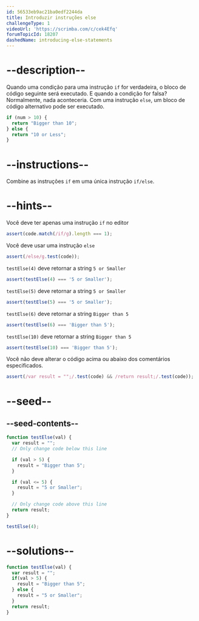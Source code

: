 ```yaml
---
id: 56533eb9ac21ba0edf2244da
title: Introduzir instruções else
challengeType: 1
videoUrl: 'https://scrimba.com/c/cek4Efq'
forumTopicId: 18207
dashedName: introducing-else-statements
---
```


# --description--

Quando uma condição para uma instrução `if` for verdadeira, o bloco de código seguinte será executado. E quando a condição for falsa? Normalmente, nada aconteceria. Com uma instrução `else`, um bloco de código alternativo pode ser executado.

```js
if (num > 10) {
  return "Bigger than 10";
} else {
  return "10 or Less";
}
```

# --instructions--

Combine as instruções `if` em uma única instrução `if/else`.

# --hints--

Você deve ter apenas uma instrução `if` no editor

```js
assert(code.match(/if/g).length === 1);
```

Você deve usar uma instrução `else`

```js
assert(/else/g.test(code));
```

`testElse(4)` deve retornar a string `5 or Smaller`

```js
assert(testElse(4) === '5 or Smaller');
```

`testElse(5)` deve retornar a string `5 or Smaller`

```js
assert(testElse(5) === '5 or Smaller');
```

`testElse(6)` deve retornar a string `Bigger than 5`

```js
assert(testElse(6) === 'Bigger than 5');
```

`testElse(10)` deve retornar a string `Bigger than 5`

```js
assert(testElse(10) === 'Bigger than 5');
```

Você não deve alterar o código acima ou abaixo dos comentários especificados.

```js
assert(/var result = "";/.test(code) && /return result;/.test(code));
```

# --seed--

## --seed-contents--

```js
function testElse(val) {
  var result = "";
  // Only change code below this line

  if (val > 5) {
    result = "Bigger than 5";
  }

  if (val <= 5) {
    result = "5 or Smaller";
  }

  // Only change code above this line
  return result;
}

testElse(4);
```

# --solutions--

```js
function testElse(val) {
  var result = "";
  if(val > 5) {
    result = "Bigger than 5";
  } else {
    result = "5 or Smaller";
  }
  return result;
}
```
